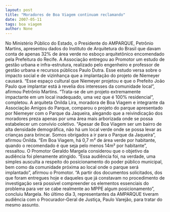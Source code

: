 ```yaml
---
layout: post
title: "Moradores de Boa Viagem continuam reclamando"
date: 2007-05-11
tags: boa viagem
author: None
---
```

No Minist&eacute;rio P&uacute;blico do Estado, o Presidente do AMPARQUE, Petr&ocirc;nio Martins, apresentou dados do Instituto de Arquitetura do Brasil que davam conta de apenas 32% de &aacute;rea verde no esbo&ccedil;o arquitet&ocirc;nico encomendado pela Prefeitura do Recife.
A Associa&ccedil;&atilde;o entregou ao Promotor um estudo de gest&atilde;o urbana e infra-estrutura, realizado pelo engenheiro e professor de gest&atilde;o urbana e recursos p&uacute;blicos Paulo Dutra. Esse estudo versa sobre o impacto social e de vizinhan&ccedil;a que a implanta&ccedil;&atilde;o do projeto de Niemeyer causar&aacute;.
&ldquo;Esse espa&ccedil;o cultural que Niemeyer projetou e que o Prefeito Jo&atilde;o Paulo que implantar est&aacute; &agrave; revelia dos interesses da comunidade local&rdquo;, afirmou Petr&ocirc;nio Martins.
&ldquo;Trata-se de um projeto extremamente impactante em um local inadequado, uma vez que &eacute; 100% residencial&rdquo;, completou.
A arquiteta Onilda Lira, moradora de Boa Viagem e integrante da Associa&ccedil;&atilde;o Amigos do Parque, comparou o projeto do parque apresentado por Niemeyer com o Parque da Jaqueira, alegando que a reivindica&ccedil;&atilde;o dos moradores preza apenas por uma &aacute;rea mais arborizada onde se possa estabelecer um conv&iacute;vio coletivo.
&quot;Apesar de Boa Viagem ser um bairro de alta densidade demogr&aacute;fica, n&atilde;o h&aacute; um local verde onde se possa levar as crian&ccedil;as para brincar. Somos obrigados a ir para o Parque da Jaqueira&rdquo;, afirmou Onilda. &ldquo;Em Boa Viagem, h&aacute; 0,7 m&sup2; de &aacute;rea verde por habitante, quando o recomendado &eacute; que seja pelo menos 14m&sup2; por habitante&rdquo;, ressaltou.
O Promotor Geraldo Margela considerou que o objetivo da audi&ecirc;ncia foi plenamente atingido. &ldquo;Essa audi&ecirc;ncia foi, na verdade, uma simples ausculta a respeito do posicionamento do poder p&uacute;blico municipal, bem como da comunidade pr&oacute;xima ao local onde o parque ser&aacute; implantado&rdquo;, afirmou o Promotor.
&ldquo;A partir dos documentos solicitados, dos que foram entregues hoje e daqueles que j&aacute; constavam no procedimento de investiga&ccedil;&atilde;o ser&aacute; poss&iacute;vel compreender os elementos essenciais do problema para ver se cabe realmente ao MPPE algum posicionamento&rdquo;, concluiu Margela.
No &uacute;ltimo dia 3, representantes da AMPARQUE tiveram audi&ecirc;ncia com o Procurador-Geral de Justi&ccedil;a, Paulo Varej&atilde;o, para tratar do mesmo assunto. 